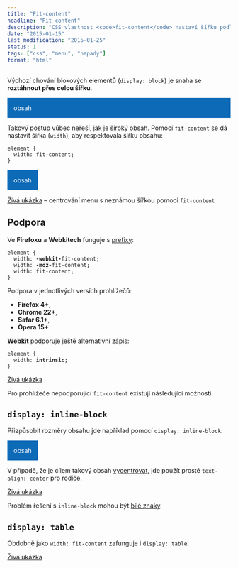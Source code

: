 ```yaml
---
title: "Fit-content"
headline: "Fit-content"
description: "CSS vlastnost <code>fit-content</code> nastaví šířku podle obsahu."
date: "2015-01-15"
last_modification: "2015-01-25"
status: 1
tags: ["css", "menu", "napady"]
format: "html"
---
```


<p>Výchozí chování blokových elementů (<code>display: block</code>) je snaha se <b>roztáhnout přes celou šířku</b>.</p>

<div class="live">
  <style>
    .div {
      background: #0D6AB7; 
      color: #fff;
      padding: 1em;
    }
  </style>
  <div class="div">obsah</div>
</div>

<p>Takový postup vůbec neřeší, jak je široký obsah. Pomocí <code>fit-content</code> se dá nastavit šířka (<code>width</code>), aby respektovala šířku obsahu:</p>

<pre><code>element {
  width: fit-content;
}</code></pre>

<div class="live">
  <style>
    .fit-content {
      width: -webkit-fit-content;
      width: -moz-fit-content;
      width: fit-content;
    }
  </style>
  <div class="div fit-content">obsah</div>
</div>

<p><a href="http://kod.djpw.cz/svjb">Živá ukázka</a> – centrování menu s neznámou šířkou pomocí <code>fit-content</code></p>


<h2 id="podpora">Podpora</h2>

<p>Ve <b>Firefoxu</b> a <b>Webkitech</b> funguje s <a href="/css-prefixy">prefixy</a>:</p>

<pre><code>element {
  width: <b>-webkit-</b>fit-content;
  width: <b>-moz-</b>fit-content;
  width: fit-content;
}</code></pre>

<p>Podpora v jednotlivých versích prohlížečů:</p>

<ul>
  <li><b>Firefox 4+</b>,</li>
  <li><b>Chrome 22+</b>,</li>
  <li><b>Safar 6.1+</b>,</li>
  <li><b>Opera 15+</b></li>
</ul>

<p><b>Webkit</b> podporuje ještě alternativní zápis:</p>

<pre><code>element {
  width: <b>intrinsic</b>;
}</code></pre>

<p><a href="http://kod.djpw.cz/rvjb">Živá ukázka</a></p>

<p>Pro prohlížeče nepodporující <code>fit-content</code> existují následující možnosti.</p>



<h2 id="inline-block"><code>display: inline-block</code></h2>

<p>Přizpůsobit rozměry obsahu jde například pomocí <code>display: inline-block</code>:</p>

<div class="live">
  <style>
    .inline-block {
      display: inline-block;
    }
  </style>
  <div class="div inline-block">obsah</div>
</div>

<p>V případě, že je cílem takový obsah <a href="/centrovani">vycentrovat</a>, jde použít prosté <code>text-align: center</code> pro rodiče.</p>

<p><a href="http://kod.djpw.cz/ovjb">Živá ukázka</a></p>

<p>Problém řešení s <code>inline-block</code> mohou být <a href="/inline-block-whitespace">bílé znaky</a>.</p>

<h2 id="display-table"><code>display: table</code></h2>

<p>Obdobně jako <code>width: fit-content</code> zafunguje i <code>display: table</code>.</p>

<p><a href="http://kod.djpw.cz/pvjb">Živá ukázka</a></p>

